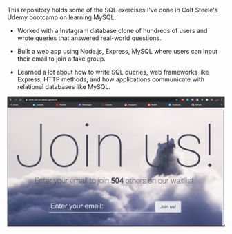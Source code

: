This repository holds some of the SQL exercises I've done in Colt Steele's Udemy bootcamp on learning MySQL.

- Worked with a Instagram database clone of hundreds of users and wrote queries that answered real-world questions.

- Built a web app using Node.js, Express, MySQL where users can input their email to join a fake group.

- Learned a lot about how to write SQL queries, web frameworks like Express, HTTP methods, and how applications communicate with relational databases like MySQL.

![alt text](/images/sqlproject.png)
